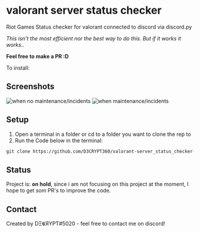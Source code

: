 # valorant server status checker

Riot Games Status checker for valorant connected to discord via discord.py

*This isn't the most efficient nor the best way to do this. But if it works it works..*

**Feel free to make a PR :D**

To install:

## Screenshots
![when no maintenance/incidents](https://cdn.discordapp.com/attachments/746327425759182908/777590931934412830/unknown.png)
![when maintenance/incidents](https://cdn.discordapp.com/attachments/746327425759182908/777591198482825236/unknown.png)

## Setup
1. Open a terminal in a folder or cd to a folder you want to clone the rep to
2. Run the Code below in the terminal:

```html
git clone https://github.com/D3CRYPT360/valorant-server_status_checker-discord_bot.git
```

## Status
Project is: __on hold__, since i am not focusing on this project at the moment, I hope to get som PR's to improve the code.

## Contact
Created by DΞ𝕮ЯYPƬ#5020 - feel free to contact me on discord!
